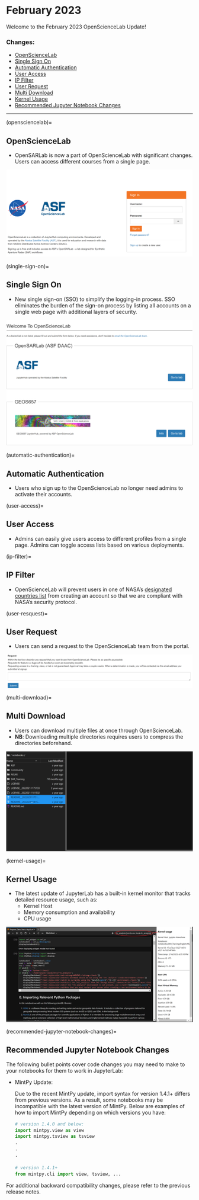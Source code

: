# February 2023

Welcome to the February 2023 OpenScienceLab Update!

### Changes:
- [OpenScienceLab](opensciencelab)
- [Single Sign On](single-sign-on)
- [Automatic Authentication](automatic-authentication)
- [User Access](user-access)
- [IP Filter](ip-filter)
- [User Request](user-resquest)
- [Multi Download](multi-download)
- [Kernel Usage](kernel-usage)
- [Recommended Jupyter Notebook Changes](recommended-jupyter-notebook-changes)

---

(opensciencelab)=
## **OpenScienceLab**

- OpenSARLab is now a part of OpenScienceLab with significant changes. Users can access different courses from a single page.

![opensciencelab front page](../assets/opensciencelab.PNG)

(single-sign-on)=
## **Single Sign On**

- New single sign-on (SSO) to simplify the logging-in process. SSO eliminates the burden of the sign-on process by listing all accounts on a single web page with additional layers of security.

![sso page](../assets/single_sign_on.PNG)

(automatic-authentication)=
## **Automatic Authentication**
- Users who sign up to the OpenScienceLab no longer need admins to activate their accounts.

(user-access)=
## **User Access**
- Admins can easily give users access to different profiles from a single page. Admins can toggle access lists based on various deployments.

(ip-filter)=
## **IP Filter**

- OpenScienceLab will prevent users in one of NASA’s [designated countries list](https://www.nasa.gov/sites/default/files/atoms/files/designated_country_list_6.10.2022.pdf) from creating an account so that we are compliant with NASA’s security protocol.

(user-resquest)=
## **User Request**
- Users can send a request to the OpenScienceLab team from the portal. 

![user request](../assets/user_request.PNG)

(multi-download)=
## **Multi Download**
- Users can download multiple files at once through OpenScienceLab.
- **NB**: Downloading multiple directories requires users to compress the directories beforehand.

![multi download](../assets/multi_download.gif)

(kernel-usage)=
## **Kernel Usage**
- The latest update of JupyterLab has a built-in kernel monitor that tracks detailed resource usage, such as:
  - Kernel Host
  - Memory consumption and availability
  - CPU usage


![kernel usage](../assets/kernel_usage.PNG)

(recommended-jupyter-notebook-changes)=
## **Recommended Jupyter Notebook Changes**

The following bullet points cover code changes you may need to make to your notebooks for them to work in JupyterLab:

- MintPy Update:

    Due to the recent MintPy update, import syntax for version 1.4.1+ differs from previous versions. As a result, some notebooks may be incompatible with the latest version of MintPy. Below are examples of how to import MintPy depending on which versions you have:

    ``` python
    # version 1.4.0 and below:
    import mintpy.view as view
    import mintpy.tsview as tsview
    .
    .
    .
    
    # version 1.4.1+
    from mintpy.cli import view, tsview, ...        
    ```

For additional backward compatibility changes, please refer to the previous release notes.
